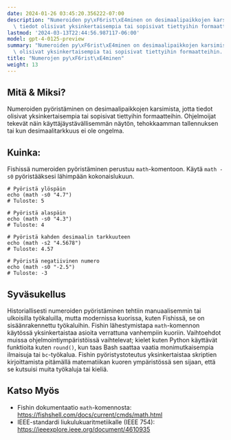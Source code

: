 ```yaml
---
date: 2024-01-26 03:45:20.356222-07:00
description: "Numeroiden py\xF6rist\xE4minen on desimaalipaikkojen karsimista, jotta\
  \ tiedot olisivat yksinkertaisempia tai sopisivat tiettyihin formaatteihin. Ohjelmoijat\u2026"
lastmod: '2024-03-13T22:44:56.987117-06:00'
model: gpt-4-0125-preview
summary: "Numeroiden py\xF6rist\xE4minen on desimaalipaikkojen karsimista, jotta tiedot\
  \ olisivat yksinkertaisempia tai sopisivat tiettyihin formaatteihin. Ohjelmoijat\u2026"
title: "Numerojen py\xF6rist\xE4minen"
weight: 13
---
```


## Mitä & Miksi?
Numeroiden pyöristäminen on desimaalipaikkojen karsimista, jotta tiedot olisivat yksinkertaisempia tai sopisivat tiettyihin formaatteihin. Ohjelmoijat tekevät näin käyttäjäystävällisemmän näytön, tehokkaamman tallennuksen tai kun desimaalitarkkuus ei ole ongelma.

## Kuinka:
Fishissä numeroiden pyöristäminen perustuu `math`-komentoon. Käytä `math -s0` pyöristääksesi lähimpään kokonaislukuun.

```fish
# Pyöristä ylöspäin
echo (math -s0 "4.7")
# Tuloste: 5

# Pyöristä alaspäin
echo (math -s0 "4.3")
# Tuloste: 4

# Pyöristä kahden desimaalin tarkkuuteen
echo (math -s2 "4.5678")
# Tuloste: 4.57

# Pyöristä negatiivinen numero
echo (math -s0 "-2.5")
# Tuloste: -3
```

## Syväsukellus
Historiallisesti numeroiden pyöristäminen tehtiin manuaalisemmin tai ulkoisilla työkaluilla, mutta modernissa kuorissa, kuten Fishissä, se on sisäänrakennettu työkaluihin. Fishin lähestymistapa `math`-komennon käytössä yksinkertaistaa asioita verrattuna vanhempiin kuoriin. Vaihtoehdot muissa ohjelmointiympäristöissä vaihtelevat; kielet kuten Python käyttävät funktioita kuten `round()`, kun taas Bash saattaa vaatia monimutkaisempia ilmaisuja tai `bc`-työkalua. Fishin pyöristystoteutus yksinkertaistaa skriptien kirjoittamista pitämällä matematiikan kuoren ympäristössä sen sijaan, että se kutsuisi muita työkaluja tai kieliä.

## Katso Myös
- Fishin dokumentaatio `math`-komennosta: https://fishshell.com/docs/current/cmds/math.html
- IEEE-standardi liukulukuaritmetiikalle (IEEE 754): https://ieeexplore.ieee.org/document/4610935

